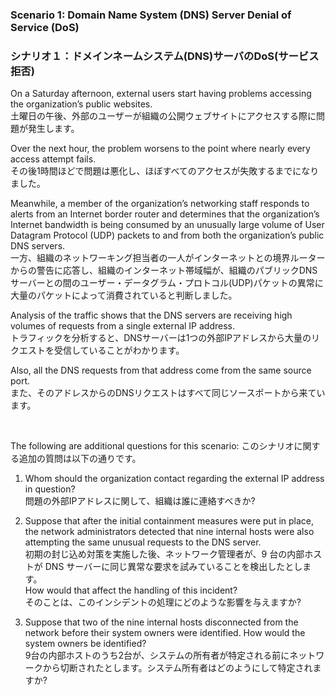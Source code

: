 ### Scenario 1: Domain Name System (DNS) Server Denial of Service (DoS) 
### シナリオ１：ドメインネームシステム(DNS)サーバのDoS(サービス拒否) 

On a Saturday afternoon, external users start having problems accessing the organization’s public websites.  
土曜日の午後、外部のユーザーが組織の公開ウェブサイトにアクセスする際に問題が発生します。

Over the next hour, the problem worsens to the point where nearly every access attempt fails.  
その後1時間ほどで問題は悪化し、ほぼすべてのアクセスが失敗するまでになりました。 

Meanwhile, a member of the organization’s networking staff responds to alerts from an Internet border router and determines that the organization’s Internet bandwidth is being consumed by an unusually large volume of User Datagram Protocol (UDP) packets to and from both the organization’s public DNS servers.  
一方、組織のネットワーキング担当者の一人がインターネットとの境界ルーターからの警告に応答し、組織のインターネット帯域幅が、組織のパブリックDNSサーバーとの間のユーザー・データグラム・プロトコル(UDP)パケットの異常に大量のパケットによって消費されていると判断しました。 

Analysis of the traffic shows that the DNS servers are receiving high volumes of requests from a single external IP address.  
トラフィックを分析すると、DNSサーバーは1つの外部IPアドレスから大量のリクエストを受信していることがわかります。

Also, all the DNS requests from that address come from the same source port.  
また、そのアドレスからのDNSリクエストはすべて同じソースポートから来ています。 

<br/>

The following are additional questions for this scenario: 
このシナリオに関する追加の質問は以下の通りです。


1. Whom should the organization contact regarding the external IP address in question?  
問題の外部IPアドレスに関して、組織は誰に連絡すべきか? 

2. Suppose that after the initial containment measures were put in place, the network administrators detected that nine internal hosts were also attempting the same unusual requests to the DNS server.  
初期の封じ込め対策を実施した後、ネットワーク管理者が、9 台の内部ホストが DNS サーバーに同じ異常な要求を試みていることを検出したとします。  
How would that affect the handling of this incident?  
そのことは、このインシデントの処理にどのような影響を与えますか?  


3. Suppose that two of the nine internal hosts disconnected from the network before their system owners were identified. How would the system owners be identified?  
9台の内部ホストのうち2台が、システムの所有者が特定される前にネットワークから切断されたとします。システム所有者はどのようにして特定されますか? 
